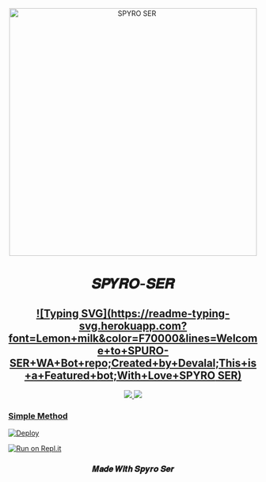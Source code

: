 <div align="center">
<img src="https://i.imgur.com/fQJBY8D.jpeg" alt="SPYRO SER" width="500" />

# 𝑺𝑷𝒀𝑹𝑶-𝑺𝑬𝑹

## [![Typing SVG](https://readme-typing-svg.herokuapp.com?font=Lemon+milk&color=F70000&lines=Welcome+to+SPURO-SER+WA+Bot+repo;Created+by+Devalal;This+is+a+Featured+bot;With+Love+SPYRO SER)](https://git.io/typing-svg)

</div>
<p align="center">
  <a href="https://instagram.com/Spyro_ser"><img src="https://img.shields.io/badge/Instagram-E4405F?style=for-the-badge&logo=instagram&logoColor=white"/> 
  <a href="https://wa.me/918590299146"><img src="https://img.shields.io/badge/WhatsApp-25D366?style=for-the-badge&logo=whatsapp&logoColor=green" />
</p>

### Simple Method
  
[![Deploy](https://www.herokucdn.com/deploy/button.svg)](https://heroku.com/deploy?template=https://github.com/spyro-ser-ofc/whatsapp-bot) 
  
[![Run on Repl.it](https://repl.it/badge/github/quiec/whatsAlfa)](https://replit.com/@spyro-ser-ofc/baileys-qr#index.js)

<h3 align="center">𝑴𝒂𝒅𝒆 𝑾𝒊𝒕𝒉 𝑺𝒑𝒚𝒓𝒐 𝑺𝒆𝒓</h3>
